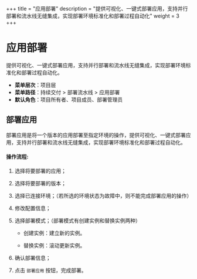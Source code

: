 ﻿+++
title = "应用部署"
description = "提供可视化、一键式部署应用，支持并行部署和流水线无缝集成，实现部署环境标准化和部署过程自动化"
weight = 3
+++

# 应用部署

提供可视化、一键式部署应用，支持并行部署和流水线无缝集成，实现部署环境标准化和部署过程自动化。
  
  - **菜单层次**：项目层
  - **菜单路径**：持续交付 > 部署流水线 > 应用部署
  - **默认角色**：项目所有者、项目成员、部署管理员

## 部署应用
部署应用是将一个版本的应用部署至指定环境的操作，提供可视化、一键式部署应用，支持并行部署和流水线无缝集成，实现部署环境标准化和部署过程自动化。

#### 操作流程:

 1. 选择将要部署的应用；

 1. 选择将要部署的版本；

 1. 选择已连接环境；（若所选的环境状态为故障中，则不能完成部署应用的操作）

 1. 修改配置信息；

 1. 选择部署模式；（部署模式有创建实例和替换实例两种）

    - 创建实例：建立新的实例。

    - 替换实例：滚动更新实例。

 1. 确认部署信息；

 1. 点击 `部署应用` 按钮，完成部署。
